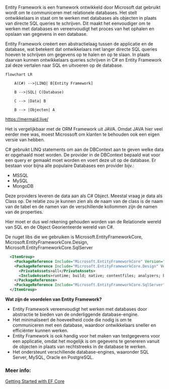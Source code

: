 Entity Framework is een framework ontwikkeld door Microsoft dat gebruikt wordt om te communiceren met relationele databases. Het stelt ontwikkelaars in staat om te werken met databases als objecten in plaats van directe SQL queries te schrijven. Dit maakt het eenvoudiger om te werken met databases en vereenvoudigt het proces van het ophalen en opslaan van gegevens in een database.

Entity Framework creëert een abstractielaag tussen de applicatie en de database, wat betekent dat ontwikkelaars niet langer directe SQL queries hoeven te schrijven om gegevens op te halen en op te slaan. In plaats daarvan kunnen ontwikkelaars queries schrijven in C# en Entity Framework zal deze vertalen naar SQL en uitvoeren op de database.

```mermaid
flowchart LR

    A(C#) -->|LINQ| B[Entity Framework]

    B -->|SQL| C(Database)

    C --> |Data| B

    B --> |Objecten| A
```
https://mermaid.live/

Het is vergelijkbaar met de ORM Framework uit JAVA. Omdat JAVA hier veel eerder mee was, moest Microssoft om klanten te behouden ook een eigen versie van hebben.

C# gebruikt LINQ statements om aan de DBContext aan te geven welke data er opgehaald moet worden. De provider in de DBContext bepaald wat voor een query er gemaakt moet worden en voert deze uit op de database. Er bestaan voor bijna alle populaire Databases een provider bijv.:

- MSSQL
- MySQL
- MongoDB

Deze providers leveren de data aan als C# Object. Meestal vraag je data als Class op. De relatie zou je kunnen zien als de naam van de class is de naam van de tabel en de namen van de verschillende kollommen zijn de namen van de properties.

Hier moet er dus wel rekening gehouden worden van de Relationele wereld van SQL en de Object Georienteerde wereld van C#.

De nuget libs die we gebruiken is Microsoft.EntityFrameworkCore, Microsoft.EntityFrameworkCore.Design, Microsoft.EntityFrameworkCore.SqlServer

```xml
  <ItemGroup>
    <PackageReference Include="Microsoft.EntityFrameworkCore" Version="7.0.5" />
    <PackageReference Include="Microsoft.EntityFrameworkCore.Design" Version="7.0.5">
      <PrivateAssets>all</PrivateAssets>
      <IncludeAssets>runtime; build; native; contentfiles; analyzers; buildtransitive</IncludeAssets>
    </PackageReference>
    <PackageReference Include="Microsoft.EntityFrameworkCore.SqlServer" Version="7.0.5" />
  </ItemGroup>
```


**Wat zijn de voordelen van Entity Framework?** 
- Entity Framework vereenvoudigt het werken met databases door abstractie te bieden van de onderliggende database-engine.
- Het minimaliseert de hoeveelheid code die nodig is om te communiceren met een database, waardoor ontwikkelaars sneller en efficiënter kunnen werken.
- Entity Framework is ook handig voor het maken van testgegevens voor een applicatie, omdat het mogelijk is om gegevens te genereren vanuit de objecten in plaats van rechtstreeks in de database te werken.
- Het ondersteunt verschillende database-engines, waaronder SQL Server, MySQL, Oracle en PostgreSQL.



### Meer info:

[Getting Started with EF Core](https://learn.microsoft.com/en-us/ef/core/get-started/overview/first-app?tabs=netcore-cli)